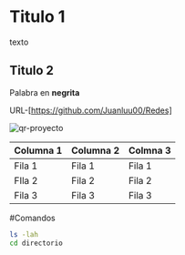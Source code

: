 # Titulo 1
texto
## Titulo 2
Palabra en **negrita**

URL-[https://github.com/Juanluu00/Redes]

![qr-proyecto](https://github.com/Juanluu00/Redes/assets/156652730/2a268c1c-b467-430a-a589-2ab896aa1e98)

|Columna 1 |Columna 2 |Colmna 3                        
|-------------|-------------------------------|-------------------|
|Fila 1       |Fila 1                         |Fila 1|
|FIla 2       |Fila 2                         |Fila 2|
|Fila 3       |Fila 3                         |Fila 3| 

#Comandos
```bash
ls -lah
cd directorio
```
